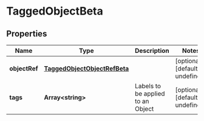 # TaggedObjectBeta

## Properties

Name | Type | Description | Notes
------------ | ------------- | ------------- | -------------
**objectRef** | [**TaggedObjectObjectRefBeta**](TaggedObjectObjectRefBeta.md) |  | [optional] [default to undefined]
**tags** | **Array&lt;string&gt;** | Labels to be applied to an Object | [optional] [default to undefined]

